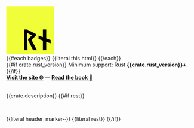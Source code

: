 <img alt="rune logo" src="https://raw.githubusercontent.com/rune-rs/rune/main/assets/icon.png" />
<br>
{{#each badges}}
{{literal this.html}}
{{/each}}
<br>
{{#if crate.rust_version}}
Minimum support: Rust <b>{{crate.rust_version}}+</b>.
<br>
{{/if}}
<br>
<a href="https://rune-rs.github.io"><b>Visit the site 🌐</b></a>
&mdash;
<a href="https://rune-rs.github.io/book/"><b>Read the book 📖</b></a>
<br>
<br>

{{crate.description}}
{{#if rest}}

<br>

{{literal header_marker~}}
{{literal rest}}
{{/if}}
